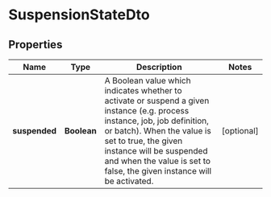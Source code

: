 

# SuspensionStateDto

## Properties

Name | Type | Description | Notes
------------ | ------------- | ------------- | -------------
**suspended** | **Boolean** | A Boolean value which indicates whether to activate or suspend a given instance  (e.g. process instance, job, job definition, or batch). When the value is set to true,  the given instance will be suspended and when the value is set to false,  the given instance will be activated. |  [optional]



